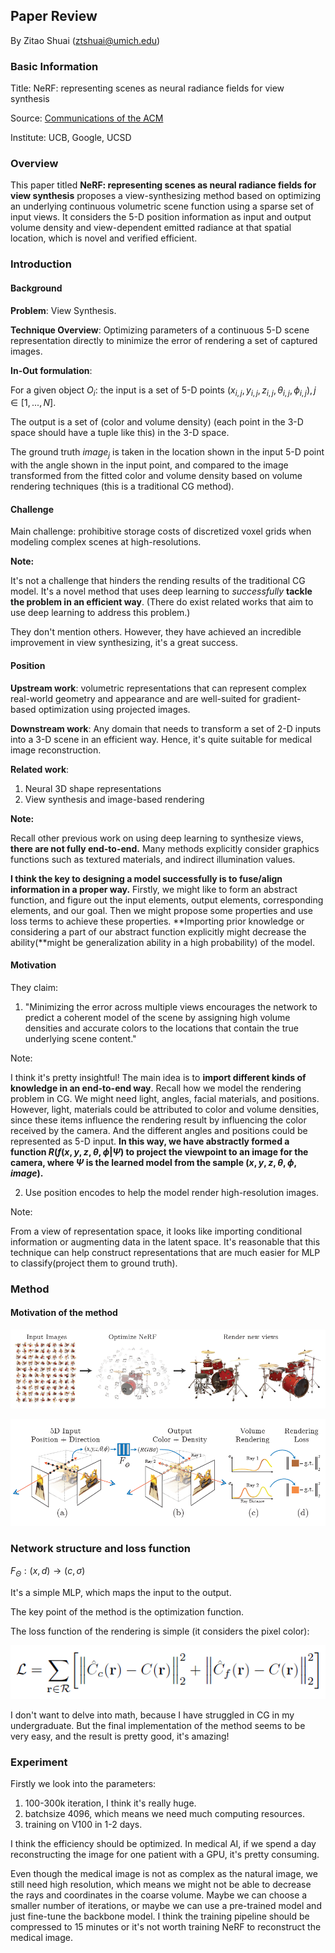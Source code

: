 ## Paper Review

By Zitao Shuai (ztshuai@umich.edu) 

### Basic Information

Title: NeRF: representing scenes as neural radiance fields for view synthesis

Source: [Communications of the ACM](https://dl.acm.org/toc/cacm/2022/65/1)

Institute: UCB, Google, UCSD

### Overview

This paper titled **NeRF: representing scenes as neural radiance fields for view synthesis** proposes a view-synthesizing method based on optimizing an underlying continuous volumetric scene function using a sparse set of input views. It considers the 5-D position information as input and output volume density and view-dependent emitted radiance at that spatial location, which is novel and verified efficient.

### Introduction

#### Background

**Problem**: View Synthesis.

**Technique Overview**: Optimizing parameters of a continuous 5-D scene representation directly to minimize the error of rendering a set of captured images.

**In-Out formulation**: 

For a given object $O_i$: the input is a set of 5-D points $(x_{i,j},y_{i,j},z_{i,j},\theta_{i,j},\phi_{i,j}),j\in [1,...,N]$.

The output is a set of (color and volume density) (each point in the 3-D space should have a tuple like this) in the 3-D space.

The ground truth $image_{j}$ is taken in the location shown in the input 5-D point with the angle shown in the input point, and compared to the image transformed from the fitted color and volume density based on volume rendering techniques (this is a traditional CG method). 

#### Challenge

Main challenge: prohibitive storage costs of discretized voxel grids when modeling
complex scenes at high-resolutions.

**Note:**

It's not a challenge that hinders the rending results of the traditional CG model. It's a novel method that uses deep learning to *successfully* **tackle the problem in an efficient way**. (There do exist related works that aim to use deep learning to address this problem.)

They don't mention others. However, they have achieved an incredible improvement in view synthesizing, it's a great success.

#### Position

**Upstream work**: volumetric representations that can represent complex real-world geometry and appearance and are well-suited for gradient-based optimization using projected images.

**Downstream work**: Any domain that needs to transform a set of 2-D inputs into a 3-D scene in an efficient way. Hence, it's quite suitable for medical image reconstruction.

**Related work**: 

1. Neural 3D shape representations
2. View synthesis and image-based rendering

**Note:**

Recall other previous work on using deep learning to synthesize views, **there are not fully end-to-end.** Many methods explicitly consider graphics functions such as textured materials, and indirect illumination values. 

**I think the key to designing a model successfully is to fuse/align information in a proper way.** Firstly, we might like to form an abstract function, and figure out the input elements, output elements, corresponding elements, and our goal. Then we might propose some properties and use loss terms to achieve these properties. **Importing prior knowledge or considering a part of our abstract function explicitly might decrease the ability(**might be generalization ability in a high probability) of the model. 

#### Motivation

They claim:

1. "Minimizing the error across multiple views encourages the network to predict a coherent model of the scene by assigning high volume densities and accurate colors to the locations that contain the true underlying scene content."

Note:

I think it's pretty insightful! The main idea is to **import different kinds of knowledge in an end-to-end way**. Recall how we model the rendering problem in CG. We might need light, angles, facial materials, and positions. However, light, materials could be attributed to color and volume densities, since these items influence the rendering result by influencing the color received by the camera. And the different angles and positions could be represented as 5-D input. **In this way, we have abstractly formed a function $R(f(x,y,z,\theta,\phi|\Psi)$ to project the viewpoint to an image for the camera, where $\Psi$ is the learned model from the sample $(x,y,z,\theta,\phi,image)$.**

2. Use position encodes to help the model render high-resolution images.

Note:

From a view of representation space, it looks like importing conditional information or augmenting data in the latent space. It's reasonable that this technique can help construct representations that are much easier for MLP to classify(project them to ground truth).

### Method

#### Motivation of the method

![image-20230918102932053](asset/image-20230918102932053.png)

![image-20230918110028323](asset/image-20230918110028323.png)

### Network structure and loss function

$F_{\Theta}:(x,d)\to(c,\sigma)$

It's a simple MLP, which maps the input to the output.

The key point of the method is the optimization function.

The loss function of the rendering is simple (it considers the pixel color):

![image-20230918120557594](asset/image-20230918120557594.png)

I don't want to delve into math, because I have struggled in CG in my undergraduate. But the final implementation of the method seems to be very easy, and the result is pretty good, it's amazing!

### Experiment

Firstly we look into the parameters:

1. 100-300k iteration, I think it's really huge.
2. batchsize 4096, which means we need much computing resources.
3. training on V100 in 1-2 days.

I think the efficiency should be optimized. In medical AI, if we spend a day reconstructing the image for one patient with a GPU, it's pretty consuming.

Even though the medical image is not as complex as the natural image, we still need high resolution, which means we might not be able to decrease the rays and coordinates in the coarse volume. Maybe we can choose a smaller number of iterations, or maybe we can use a pre-trained model and just fine-tune the backbone model. I think the training pipeline should be compressed to 15 minutes or it's not worth training NeRF to reconstruct the medical image.

